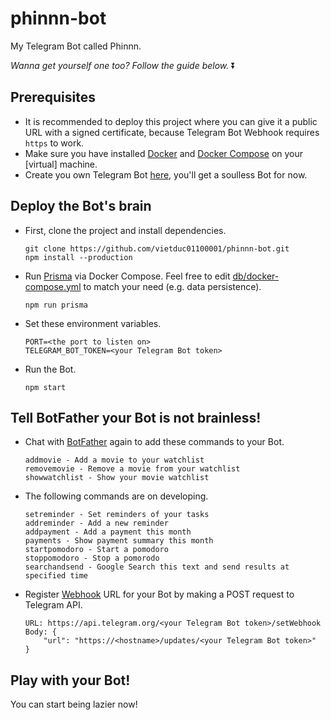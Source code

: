 # phinnn-bot

My Telegram Bot called Phinnn.

*Wanna get yourself one too? Follow the guide below.* ⏬

## Prerequisites

- It is recommended to deploy this project where you can give it a public URL with a signed certificate, because Telegram Bot Webhook requires `https` to work.
- Make sure you have installed [Docker](https://docs.docker.com/) and [Docker Compose](https://docs.docker.com/compose/install/) on your [virtual] machine.
- Create you own Telegram Bot [here](https://core.telegram.org/bots#6-botfather), you'll get a soulless Bot for now.

## Deploy the Bot's brain

- First, clone the project and install dependencies.

    ```
    git clone https://github.com/vietduc01100001/phinnn-bot.git
    npm install --production
    ```

- Run [Prisma](https://www.prisma.io/docs/) via Docker Compose. Feel free to edit [db/docker-compose.yml](db/docker-compose.yml) to match your need (e.g. data persistence).

    ```
    npm run prisma
    ```

- Set these environment variables.

    ```
    PORT=<the port to listen on>
    TELEGRAM_BOT_TOKEN=<your Telegram Bot token>
    ```

- Run the Bot.

    ```
    npm start
    ```

## Tell BotFather your Bot is not brainless!

- Chat with [BotFather](https://t.me/botfather) again to add these commands to your Bot.

    ```
    addmovie - Add a movie to your watchlist
    removemovie - Remove a movie from your watchlist
    showwatchlist - Show your movie watchlist
    ```

- The following commands are on developing.
    ```
    setreminder - Set reminders of your tasks
    addreminder - Add a new reminder
    addpayment - Add a payment this month
    payments - Show payment summary this month
    startpomodoro - Start a pomodoro
    stoppomodoro - Stop a pomorodo
    searchandsend - Google Search this text and send results at specified time
    ```

- Register [Webhook](https://core.telegram.org/bots/api#setwebhook) URL for your Bot by making a POST request to Telegram API.

    ```
    URL: https://api.telegram.org/<your Telegram Bot token>/setWebhook
    Body: {
        "url": "https://<hostname>/updates/<your Telegram Bot token>"
    }
    ```

## Play with your Bot!

You can start being lazier now!
